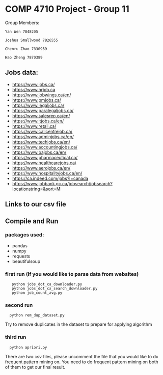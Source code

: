 # COMP 4710 Project - Group 11
Group Members:
    
    Yan Wen 7848205
    
    Joshua Smallwood 7826555
    
    Chenru Zhao 7830959
    
    Hao Zheng 7870389
    
## Jobs data:
  - https://www.jobs.ca/
  - https://www.hrjob.ca
  - https://www.jobwings.ca/en/
  - https://www.pmjobs.ca/
  - https://www.legaljobs.ca/
  - https://www.paralegaljobs.ca/
  - https://www.salesrep.ca/en/
  - https://www.itjobs.ca/en/
  - https://www.retail.ca/
  - https://www.callcentrejob.ca/
  - https://www.adminjobs.ca/en/
  - https://www.techjobs.ca/en/
  - https://www.accountingjobs.ca/
  - https://www.bajobs.ca/en/
  - https://www.pharmaceutical.ca/
  - https://www.healthcarejobs.ca/
  - https://www.aerojobs.ca/en/
  - https://www.hospitalityjobs.ca/en/
  - https://ca.indeed.com/jobs?l=canada
  - https://www.jobbank.gc.ca/jobsearch/jobsearch?locationstring=&sort=M
  
## Links to our csv file
  
## Compile and Run
  
  ### packages used:
  - pandas
  - numpy
  - requests
  - beautifulsoup
  
  ### first run (If you would like to parse data from websites)
       python jobs_dot_ca_downloader.py
       python jobs_dot_ca_search_downloader.py
       python job_count_avg.py

### second run
      python rem_dup_dataset.py
Try to remove duplicates in the dataset to prepare for applying algorithm

### third run
      python apriori.py
There are two csv files, please uncomment the file that you would like to do frequent pattern mining on. You need to do frequent pattern mining on both of them to get our final result.
